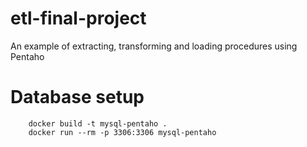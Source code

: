 # etl-final-project
An example of extracting, transforming and loading procedures using Pentaho

# Database setup
```
    docker build -t mysql-pentaho .
    docker run --rm -p 3306:3306 mysql-pentaho
```
